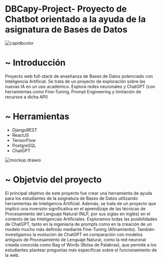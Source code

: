 # DBCapy-Project- Proyecto de Chatbot orientado a la ayuda de la asignatura de Bases de Datos

 ![capidbcolor](https://github.com/Manuelsantaisabel/DBCapy-Project-/assets/95097735/07704ead-4c1f-41e7-9ded-bed3ba6cd7a2)

# ~ Introducción
Proyecto web full-stack de enseñanza de Bases de Datos potenciado con Inteligencia Artificial. Se trata de un proyecto de exploración sobre las nuevas IA en un uso académico. Explora redes neuronales y ChatGPT (con herramientas como Fine-Tuning, Prompt Engineering y limitación de recursos a dicha API)

# ~ Herramientas 
- DjangoREST
- ReactJS
- TensorFlow
- PostgreSQL
- ChatGPT
  
![mockup drawio](https://github.com/Manuelsantaisabel/DBCapy-Project-/assets/95097735/0cab03f3-58d2-4c78-a54a-2b9079db96e7)

# ~ Objetvio del proyecto
El principal objetivo de este proyecto fue crear una herramienta de ayuda para los estudiantes de la asignatura de Bases de Datos utilizando herramientas de Inteligencia Artificial. Además, se trata de un proyecto que implicó una inversión significativa en el aprendizaje de las técnicas de Procesamiento del Lenguaje Natural (NLP, por sus siglas en inglés) en el contexto de las Inteligencias Artificiales. Exploramos todas las posibilidades de ChatGPT, tanto en la ingeniería de prompts como en la creación de un modelo mucho más definido mediante Fine-Tuning (Afinamiento). También investigamos la evolución de ChatGPT en comparación con modelos antiguos de Procesamiento de Lenguaje Natural, como la red neuronal creada conocida como Bag of Words (Bolsa de Palabras), que permite a los estudiantes plantear preguntas más específicas sobre el funcionamiento de la web.
